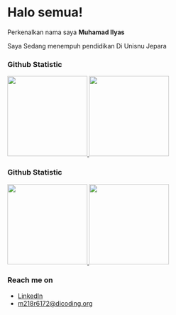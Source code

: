 # Halo semua! 

Perkenalkan nama saya **Muhamad Ilyas**

Saya Sedang menempuh pendidikan Di Unisnu Jepara

### Github Statistic
<p align="left">
<a href="https://github.com/muhamadilyas17">
  <img height="180em" src="https://github-readme-stats-eight-theta.vercel.app/api?username=muhamadilyas17&show_icons=true&theme=buefy&include_all_commits=true&count_private=true"/>
  <img height="180em" src="https://github-readme-stats-eight-theta.vercel.app/api/top-langs/?username=muhamadilyas17&layout=compact&langs_count=8&theme=buefy"/>
</a>
</p>

### Github Statistic
<p align="left">
<a href="https://github.com/virgiawankusuma">
  <img height="180em" src="https://github-readme-stats-eight-theta.vercel.app/api?username=virgiawankusuma&show_icons=true&theme=buefy&include_all_commits=true&count_private=true"/>
  <img height="180em" src="https://github-readme-stats-eight-theta.vercel.app/api/top-langs/?username=virgiawankusuma&layout=compact&langs_count=8&theme=buefy"/>
</a>
</p>

### Reach me on
- <a href="https://linkedin.com/in/muhamad-ilyas-b87a8b176//">LinkedIn</a>
- m218r6172@dicoding.org

